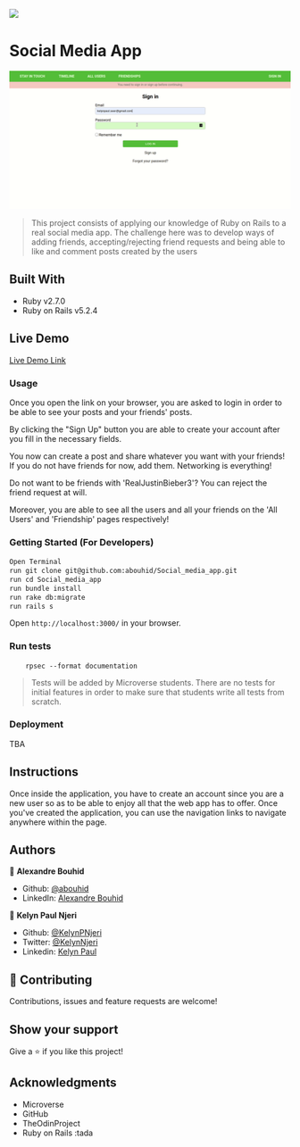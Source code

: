 ![](https://img.shields.io/badge/Microverse-blueviolet)

# Social Media App

![App Preview](./social_media.gif)

> This project consists of applying our knowledge of Ruby on Rails to a real social media app. The challenge here was to develop ways of adding friends, accepting/rejecting friend requests and being able to like and comment posts created by the users

## Built With

- Ruby v2.7.0
- Ruby on Rails v5.2.4


## Live Demo

[Live Demo Link](https://fakebookalexkelyn.herokuapp.com/)


### Usage

Once you open the link on your browser, you are asked to login in order to be able to see your posts and your friends' posts.

By clicking the "Sign Up" button you are able to create your account after you fill in the necessary fields.

You now can create a post and share whatever you want with your friends! If you do not have friends for now, add them. Networking is everything!

Do not want to be friends with 'RealJustinBieber3'? You can reject the friend request at will. 

Moreover, you are able to see all the users and all your friends on the 'All Users' and 'Friendship' pages respectively!


### Getting Started (For Developers)
```
Open Terminal
run git clone git@github.com:abouhid/Social_media_app.git
run cd Social_media_app
run bundle install
run rake db:migrate
run rails s
```
Open `http://localhost:3000/` in your browser.

### Run tests

```
    rpsec --format documentation
```

> Tests will be added by Microverse students. There are no tests for initial features in order to make sure that students write all tests from scratch.

### Deployment

TBA

## Instructions
Once inside the application, you have to create an account since you are a new user so as to be able to enjoy all that the web app has to offer. Once you've created the application, you can use the navigation links to navigate anywhere within the page.

## Authors

👤 **Alexandre Bouhid**

- Github: [@abouhid](https://github.com/abouhid)
- LinkedIn: [Alexandre Bouhid](https://www.linkedin.com/in/alexandrebouhid/)

👤 **Kelyn Paul Njeri**

- Github: [@KelynPNjeri](https://github.com/KelynPNjeri)
- Twitter: [@KelynNjeri](https://twitter.com/kelyn-njeri)
- Linkedin: [Kelyn Paul](https://linkedin.com/kelyn-paul)


## 🤝 Contributing

Contributions, issues and feature requests are welcome!

## Show your support

Give a ⭐️ if you like this project!

## Acknowledgments

- Microverse
- GitHub
- TheOdinProject
- Ruby on Rails :tada

